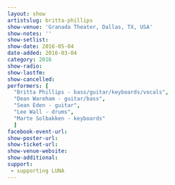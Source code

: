 ```yaml
---
layout: show
artistslug: britta-phillips
show-venue: 'Granada Theater, Dallas, TX, USA'
show-notes: ''
show-setlist:
show-date: 2016-05-04
date-added: 2016-03-04
category: 2016
show-radio: 
show-lastfm: 
show-cancelled: 
performers: [
  "Britta Phillips - bass/guitar/keyboards/vocals",
  "Dean Wareham - guitar/bass",
  "Sean Eden - guitar",
  "Lee Wall - drums",
  "Marte Solbakken - keyboards"
  ]
facebook-event-url: 
show-poster-url: 
show-ticket-url: 
show-venue-website: 
show-additional: 
support:
 - supporting LUNA
---
```

